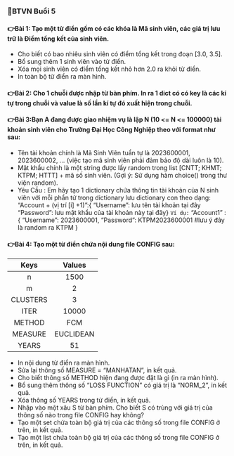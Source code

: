 ### 📌BTVN Buổi 5
#### 👉Bài 1: Tạo một từ điển gồm có các khóa là Mã sinh viên, các giá trị lưu trữ là Điểm tổng kết của sinh viên.
- Cho biết có bao nhiêu sinh viên có điểm tổng kết trong đoạn [3.0, 3.5].
- Bổ sung thêm 1 sinh viên vào từ điển.
- Xóa mọi sinh viên có điểm tổng kết nhỏ hơn 2.0 ra khỏi từ điển.
- In toàn bộ từ điển ra màn hình.
#### 👉Bài 2: Cho 1 chuỗi được nhập từ bàn phím. In ra 1 dict có có key là các kí tự trong chuỗi và value là số lần kí tự đó xuất hiện trong chuỗi.

#### 👉Bài 3:Bạn A đang được giao nhiệm vụ là lập N (10 <= N <= 100000) tài khoản sinh viên cho Trường Đại Học Công Nghiệp theo với format như sau:
- Tên tài khoản chính là Mã Sinh Viên tuần tự là 2023600001,
2023600002, … (việc tạo mã sinh viên phải đảm bảo độ dài luôn là
10).
- Mật khẩu chính là một string được lấy random trong list
 [CNTT; KHMT; KTPM; HTTT] + mã số sinh viên. (Gợi ý: Sử dụng
hàm choice() trong thư viện random).
- Yêu Cầu : Em hãy tạo 1 dictionary chứa thông tin tài khoản của N
sinh viên với mỗi phần tử trong dictionary lưu dictionary con theo
dạng:
“Account + (vị trí [i] +1)”:{
“Username”: lưu tên tài khoản tại đây
“Password”: lưu mật khẩu của tài khoản này tại đây}
`Ví dụ:`
“Account1” : {
“Username”: 2023600001,
“Password”: KTPM2023600001    #lưu ý đây là random ra KTPM
}
#### 👉Bài 4: Tạo một từ điển chứa nội dung file CONFIG sau:
| Keys | Values |
|:---------:|:---------:|
| n | 1500 |
| m |  2|
| CLUSTERS |  3|
| ITER |  10000|
| METHOD | FCM|
| MEASURE | EUCLIDEAN|
| YEARS | 51|
- In nội dung từ điển ra màn hình.
- Sửa lại thông số MEASURE = “MANHATAN”, in kết quả.
- Cho biết thông số METHOD hiện đang được đặt là gì (in ra màn hình).
- Bổ sung thêm thông số “LOSS FUNCTION” có giá trị là “NORM_2”, in kết
quả.
- Xóa thông số YEARS trong từ điển, in kết quả.
- Nhập vào một xâu S từ bàn phím. Cho biết S có trùng với giá trị của thông số
nào trong file CONFIG hay không?
- Tạo một set chứa toàn bộ giá trị của các thông số trong file CONFIG ở trên, in
kết quả.
- Tạo một list chứa toàn bộ giá trị của các thông số trong file CONFIG ở trên, in
kết quả.
